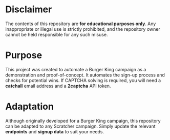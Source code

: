 # Disclaimer

The contents of this repository are **for educational purposes only**. Any inappropriate or illegal use is strictly prohibited, and the repository owner cannot be held responsible for any such misuse.

# Purpose

This project was created to automate a Burger King campaign as a demonstration and proof-of-concept. It automates the sign-up process and checks for potential wins. If CAPTCHA solving is required, you will need a **catchall** email address and a **2captcha** API token.

# Adaptation

Although originally developed for a Burger King campaign, this repository can be adapted to any Scratcher campaign. Simply update the relevant **endpoints** and **signup data** to suit your needs.
